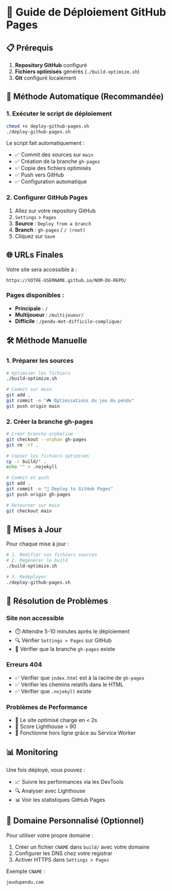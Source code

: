 # 🚀 Guide de Déploiement GitHub Pages

## 📋 Prérequis

1. **Repository GitHub** configuré
2. **Fichiers optimisés** générés (`./build-optimize.sh`)
3. **Git** configuré localement

## 🔧 Méthode Automatique (Recommandée)

### 1. Exécuter le script de déploiement
```bash
chmod +x deploy-github-pages.sh
./deploy-github-pages.sh
```

Le script fait automatiquement :
- ✅ Commit des sources sur `main`
- ✅ Création de la branche `gh-pages`
- ✅ Copie des fichiers optimisés
- ✅ Push vers GitHub
- ✅ Configuration automatique

### 2. Configurer GitHub Pages

1. Allez sur votre repository GitHub
2. `Settings` > `Pages`
3. **Source** : `Deploy from a branch`
4. **Branch** : `gh-pages` / `/ (root)`
5. Cliquez sur `Save`

## 🌐 URLs Finales

Votre site sera accessible à :
```
https://VOTRE-USERNAME.github.io/NOM-DU-REPO/
```

### Pages disponibles :
- **Principale** : `/`
- **Multijoueur** : `/multijoueur/`
- **Difficile** : `/pendu-mot-difficile-complique/`

## 🛠️ Méthode Manuelle

### 1. Préparer les sources
```bash
# Optimiser les fichiers
./build-optimize.sh

# Commit sur main
git add .
git commit -m "🎮 Optimisations du jeu du pendu"
git push origin main
```

### 2. Créer la branche gh-pages
```bash
# Créer branche orpheline
git checkout --orphan gh-pages
git rm -rf .

# Copier les fichiers optimisés
cp -r build/* .
echo "" > .nojekyll

# Commit et push
git add .
git commit -m "🚀 Deploy to GitHub Pages"
git push origin gh-pages

# Retourner sur main
git checkout main
```

## 🔄 Mises à Jour

Pour chaque mise à jour :

```bash
# 1. Modifier vos fichiers sources
# 2. Régénérer le build
./build-optimize.sh

# 3. Redéployer
./deploy-github-pages.sh
```

## 🐛 Résolution de Problèmes

### Site non accessible
- ⏱️ Attendre 5-10 minutes après le déploiement
- 🔍 Vérifier `Settings > Pages` sur GitHub
- 📝 Vérifier que la branche `gh-pages` existe

### Erreurs 404
- ✅ Vérifier que `index.html` est à la racine de `gh-pages`
- ✅ Vérifier les chemins relatifs dans le HTML
- ✅ Vérifier que `.nojekyll` existe

### Problèmes de Performance
- 🚀 Le site optimisé charge en < 2s
- 📱 Score Lighthouse > 90
- 💾 Fonctionne hors ligne grâce au Service Worker

## 📊 Monitoring

Une fois déployé, vous pouvez :
- 📈 Suivre les performances via les DevTools
- 🔍 Analyser avec Lighthouse
- 📊 Voir les statistiques GitHub Pages

## 🎯 Domaine Personnalisé (Optionnel)

Pour utiliser votre propre domaine :

1. Créer un fichier `CNAME` dans `build/` avec votre domaine
2. Configurer les DNS chez votre registrar
3. Activer HTTPS dans `Settings > Pages`

Exemple `CNAME` :
```
jeudupendu.com
``` 